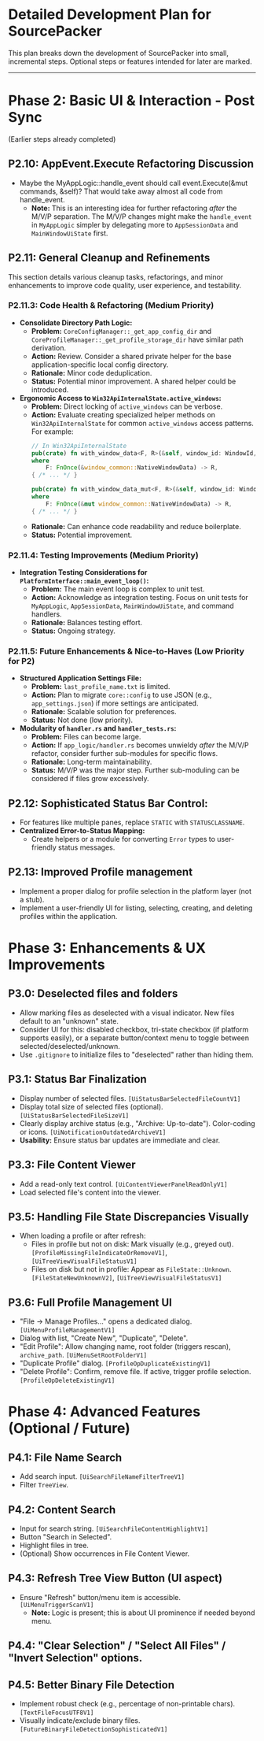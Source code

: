 # Detailed Development Plan for SourcePacker

This plan breaks down the development of SourcePacker into small, incremental steps. Optional steps or features intended for later are marked.

---

# Phase 2: Basic UI & Interaction - Post Sync

(Earlier steps already completed)

## P2.10: AppEvent.Execute Refactoring Discussion
*   Maybe the MyAppLogic::handle_event should call event.Execute(&mut commands, &self)? That would take away almost all code from handle_event.
    *   **Note:** This is an interesting idea for further refactoring *after* the M/V/P separation. The M/V/P changes might make the `handle_event` in `MyAppLogic` simpler by delegating more to `AppSessionData` and `MainWindowUiState` first.

## P2.11: General Cleanup and Refinements

This section details various cleanup tasks, refactorings, and minor enhancements to improve code quality, user experience, and testability.

### P2.11.3: Code Health & Refactoring (Medium Priority)
*   **Consolidate Directory Path Logic:**
    *   **Problem:** `CoreConfigManager::_get_app_config_dir` and `CoreProfileManager::_get_profile_storage_dir` have similar path derivation.
    *   **Action:** Review. Consider a shared private helper for the base application-specific local config directory.
    *   **Rationale:** Minor code deduplication.
    *   **Status:** Potential minor improvement. A shared helper could be introduced.
*   **Ergonomic Access to `Win32ApiInternalState.active_windows`:**
    *   **Problem:** Direct locking of `active_windows` can be verbose.
    *   **Action:** Evaluate creating specialized helper methods on `Win32ApiInternalState` for common `active_windows` access patterns. For example:
        ```rust
        // In Win32ApiInternalState
        pub(crate) fn with_window_data<F, R>(&self, window_id: WindowId, op: F) -> PlatformResult<R>
        where
            F: FnOnce(&window_common::NativeWindowData) -> R,
        { /* ... */ }

        pub(crate) fn with_window_data_mut<F, R>(&self, window_id: WindowId, op: F) -> PlatformResult<R>
        where
            F: FnOnce(&mut window_common::NativeWindowData) -> R,
        { /* ... */ }
        ```
    *   **Rationale:** Can enhance code readability and reduce boilerplate.
    *   **Status:** Potential improvement.

### P2.11.4: Testing Improvements (Medium Priority)
*   **Integration Testing Considerations for `PlatformInterface::main_event_loop()`:**
    *   **Problem:** The main event loop is complex to unit test.
    *   **Action:** Acknowledge as integration testing. Focus on unit tests for `MyAppLogic`, `AppSessionData`, `MainWindowUiState`, and command handlers.
    *   **Rationale:** Balances testing effort.
    *   **Status:** Ongoing strategy.

### P2.11.5: Future Enhancements & Nice-to-Haves (Low Priority for P2)
*   **Structured Application Settings File:**
    *   **Problem:** `last_profile_name.txt` is limited.
    *   **Action:** Plan to migrate `core::config` to use JSON (e.g., `app_settings.json`) if more settings are anticipated.
    *   **Rationale:** Scalable solution for preferences.
    *   **Status:** Not done (low priority).
*   **Modularity of `handler.rs` and `handler_tests.rs`:**
    *   **Problem:** Files can become large.
    *   **Action:** If `app_logic/handler.rs` becomes unwieldy *after* the M/V/P refactor, consider further sub-modules for specific flows.
    *   **Rationale:** Long-term maintainability.
    *   **Status:** M/V/P was the major step. Further sub-moduling can be considered if files grow excessively.

## P2.12: Sophisticated Status Bar Control:
*   For features like multiple panes, replace `STATIC` with `STATUSCLASSNAME`.
*   **Centralized Error-to-Status Mapping:**
    *   Create helpers or a module for converting `Error` types to user-friendly status messages.

## P2.13: Improved Profile management
*   Implement a proper dialog for profile selection in the platform layer (not a stub).
*   Implement a user-friendly UI for listing, selecting, creating, and deleting profiles within the application.

# Phase 3: Enhancements & UX Improvements

## P3.0: Deselected files and folders
*   Allow marking files as deselected with a visual indicator. New files default to an "unknown" state.
*   Consider UI for this: disabled checkbox, tri-state checkbox (if platform supports easily), or a separate button/context menu to toggle between selected/deselected/unknown.
*   Use `.gitignore` to initialize files to "deselected" rather than hiding them.

## P3.1: Status Bar Finalization
*   Display number of selected files. `[UiStatusBarSelectedFileCountV1]`
*   Display total size of selected files (optional). `[UiStatusBarSelectedFileSizeV1]`
*   Clearly display archive status (e.g., "Archive: Up-to-date"). Color-coding or icons. `[UiNotificationOutdatedArchiveV1]`
*   **Usability:** Ensure status bar updates are immediate and clear.

## P3.3: File Content Viewer
*   Add a read-only text control. `[UiContentViewerPanelReadOnlyV1]`
*   Load selected file's content into the viewer.

## P3.5: Handling File State Discrepancies Visually
*   When loading a profile or after refresh:
    *   Files in profile but not on disk: Mark visually (e.g., greyed out). `[ProfileMissingFileIndicateOrRemoveV1]`, `[UiTreeViewVisualFileStatusV1]`
    *   Files on disk but not in profile: Appear as `FileState::Unknown`. `[FileStateNewUnknownV2]`, `[UiTreeViewVisualFileStatusV1]`

## P3.6: Full Profile Management UI
*   "File -> Manage Profiles..." opens a dedicated dialog. `[UiMenuProfileManagementV1]`
*   Dialog with list, "Create New", "Duplicate", "Delete".
*   "Edit Profile": Allow changing name, root folder (triggers rescan), `archive_path`. `[UiMenuSetRootFolderV1]`
*   "Duplicate Profile" dialog. `[ProfileOpDuplicateExistingV1]`
*   "Delete Profile": Confirm, remove file. If active, trigger profile selection. `[ProfileOpDeleteExistingV1]`

# Phase 4: Advanced Features (Optional / Future)

## P4.1: File Name Search
*   Add search input. `[UiSearchFileNameFilterTreeV1]`
*   Filter `TreeView`.

## P4.2: Content Search
*   Input for search string. `[UiSearchFileContentHighlightV1]`
*   Button "Search in Selected".
*   Highlight files in tree.
*   (Optional) Show occurrences in File Content Viewer.

## P4.3: Refresh Tree View Button (UI aspect)
*   Ensure "Refresh" button/menu item is accessible. `[UiMenuTriggerScanV1]`
    *   **Note:** Logic is present; this is about UI prominence if needed beyond menu.

## P4.4: "Clear Selection" / "Select All Files" / "Invert Selection" options.

## P4.5: Better Binary File Detection
*   Implement robust check (e.g., percentage of non-printable chars). `[TextFileFocusUTF8V1]`
*   Visually indicate/exclude binary files. `[FutureBinaryFileDetectionSophisticatedV1]`
